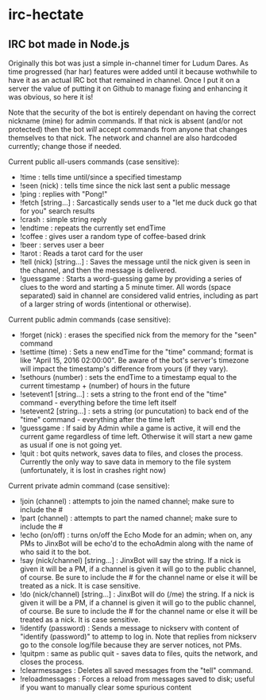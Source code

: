 # irc-hectate
## IRC bot made in Node.js

Originally this bot was just a simple in-channel timer for Ludum Dares. As time progressed (har har) features were added until it because wothwhile to have it as an actual IRC bot that remained in channel. Once I put it on a server the value of putting it on Github to manage fixing and enhancing it was obvious, so here it is!

Note that the security of the bot is entirely dependant on having the correct nickname (mine) for admin commands. If that nick is absent (and/or not protected) then the bot *will* accept commands from anyone that changes themselves to that nick.
The network and channel are also hardcoded currently; change those if needed.

Current public all-users commands (case sensitive):
* !time : tells time until/since a specified timestamp
* !seen (nick) : tells time since the nick last sent a public message
* !ping : replies with "Pong!"
* !fetch [string...] : Sarcastically sends user to a "let me duck duck go that for you" search results
* !crash : simple string reply
* !endtime : repeats the currently set endTime
* !coffee : gives user a random type of coffee-based drink
* !beer : serves user a beer
* !tarot : Reads a tarot card for the user
* !tell (nick) [string...] : Saves the message until the nick given is seen in the channel, and then the message is delivered.
* !guessgame : Starts a word-guessing game by providing a series of clues to the word and starting a 5 minute timer. All words (space separated) said in channel are considered valid entries, including as part of a larger string of words (intentional or otherwise).

Current public admin commands (case sensitive):
* !forget (nick) : erases the specified nick from the memory for the "seen" command
* !settime (time) : Sets a new endTime for the "time" command; format is like "April 15, 2016 02:00:00". Be aware of the bot's server's timezone will impact the timestamp's difference from yours (if they vary).
* !sethours (number) : sets the endTime to a timestamp equal to the current timestamp + (number) of hours in the future
* !setevent1 [string...] : sets a string to the front end of the "time" command - everything before the time left itself
* !setevent2 [string...] : sets a string (or puncutation) to back end of the "time" command - everything after the time left
* !guessgame : If said by Admin while a game is active, it will end the current game regardless of time left. Otherwise it will start a new game as usual if one is not going yet.
* !quit : bot quits network, saves data to files, and closes the process. Currently the only way to save data in memory to the file system (unfortunately, it is lost in crashes right now)

Current private admin command (case sensitive):
* !join (channel) : attempts to join the named channel; make sure to include the #
* !part (channel) : attempts to part the named channel; make sure to include the #
* !echo (on/off) : turns on/off the Echo Mode for an admin; when on, any PMs to JinxBot will be echo'd to the echoAdmin along with the name of who said it to the bot.
* !say (nick/channel) [string...] : JinxBot will say the string. If a nick is given it will be a PM, if a channel is given it will go to the public channel, of course. Be sure to include the # for the channel name or else it will be treated as a nick. It is case sensitive.
* !do (nick/channel) [string...] : JinxBot will do (/me) the string. If a nick is given it will be a PM, if a channel is given it will go to the public channel, of course. Be sure to include the # for the channel name or else it will be treated as a nick. It is case sensitive.
* !identify (password) : Sends a message to nickserv with content of "identify (password)" to attemp to log in. Note that replies from nickserv go to the console log/file because they are server notices, not PMs.
* !quitpm : same as public quit - saves data to files, quits the network, and closes the process.
* !clearmessages : Deletes all saved messages from the "tell" command.
* !reloadmessages : Forces a reload from messages saved to disk; useful if you want to manually clear some spurious content